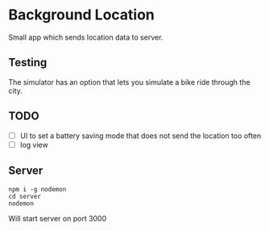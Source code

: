 # Background Location

Small app which sends location data to server.

## Testing
The simulator has an option that lets you simulate a bike ride through the city.

## TODO
- [ ] UI to set a battery saving mode that does not send the location too often
- [ ] log view

## Server
```
npm i -g nodemon
cd server
nodemon
```
Will start server on port 3000
